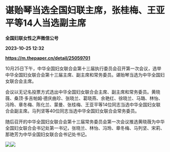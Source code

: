 # 谌贻琴当选全国妇联主席，张桂梅、王亚平等14人当选副主席
**全国妇联女性之声微信公号**

**2023-10-25 12:32**

**https://m.thepaper.cn/detail/25059701**

10月25日下午，中华全国妇女联合会第十三届执行委员会召开第一次会议，选举中华全国妇女联合会第十三届主席、副主席和常务委员。谌贻琴当选为中华全国妇女联合会主席。

会议以无记名投票方式选出中华全国妇女联合会主席、副主席和常务委员。黄晓薇、桑顶·多吉帕姆·德庆曲珍、张晓兰、葛晓燕、余艳红、徐晓兰、马璐、林怡、冯玲、章冬梅、陈化兰、蒙曼、张桂梅、王亚平等14位同志当选中华全国妇女联合会副主席。马列坚等40位同志当选中华全国妇女联合会常务委员。

随后召开的中华全国妇女联合会第十三届常务委员会第一次会议推选黄晓薇为中华全国妇女联合会书记处第一书记，张晓兰、林怡、冯玲、章冬梅、马列坚、宋莉、那艳芳为中华全国妇女联合会书记处书记。

![](https://imagecloud.thepaper.cn/thepaper/image/275/614/498.jpg)![](https://imagecloud.thepaper.cn/thepaper/image/275/614/500.jpg)